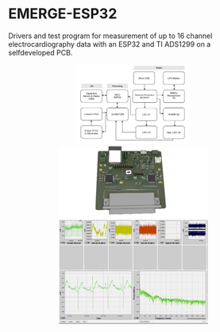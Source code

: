 # EMERGE-ESP32

 Drivers and test program for measurement of up to 16 channel electrocardiography data with an ESP32 and TI ADS1299 on a selfdeveloped PCB.


    

<p align="center">
  <img src="https://github.com/Marcao8/EMERGE-ESP32/blob/HWrev-3.1/src/Docs//Block.PNG"  width="230" alt="Block Diagram"/>
  <img src="https://github.com/Marcao8/EMERGE-ESP32/blob/HWrev-3.1/src/Docs//PCB_V30_cut.png"  width="300" alt="general setup">
  <img src="https://github.com/Marcao8/EMERGE-ESP32/blob/HWrev-3.1/src/Docs/CH1_Carbon_electrodes.PNG"  width="300" alt="GUI Plots"/> 
</p>
